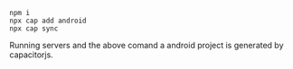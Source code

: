 ```
npm i
npx cap add android
npx cap sync
```
Running servers and the above comand a android project is generated by capacitorjs.
